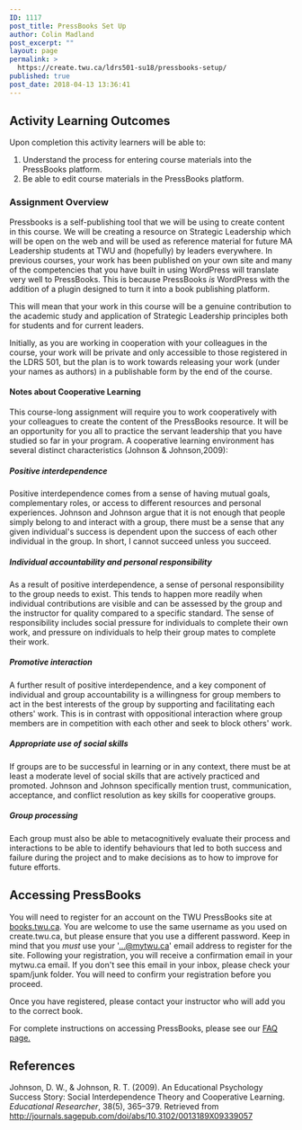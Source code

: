```yaml
---
ID: 1117
post_title: PressBooks Set Up
author: Colin Madland
post_excerpt: ""
layout: page
permalink: >
  https://create.twu.ca/ldrs501-su18/pressbooks-setup/
published: true
post_date: 2018-04-13 13:36:41
---
```

<h2>Activity Learning Outcomes</h2>

Upon completion this activity learners will be able to:

<ol>
<li>Understand the process for entering course materials into the PressBooks platform.</li>
<li>Be able to edit course materials in the PressBooks platform.</li>
</ol>

<h3>Assignment Overview</h3>

Pressbooks is a self-publishing tool that we will be using to create content in this course. We will be creating a resource on Strategic Leadership which will be open on the web and will be used as reference material for future MA Leadership students at TWU and (hopefully) by leaders everywhere. In previous courses, your work has been published on your own site and many of the competencies that you have built in using WordPress will translate very well to PressBooks. This is because PressBooks <em>is</em> WordPress with the addition of a plugin designed to turn it into a book publishing platform.

This will mean that your work in this course will be a genuine contribution to the academic study and application of Strategic Leadership principles both for students and for current leaders.

Initially, as you are working in cooperation with your colleagues in the course, your work will be private and only accessible to those registered in the LDRS 501, but the plan is to work towards releasing your work (under your names as authors) in a publishable form by the end of the course.

<h4>Notes about Cooperative Learning</h4>

This course-long assignment will require you to work cooperatively with your colleagues to create the content of the PressBooks resource. It will be an opportunity for you all to practice the servant leadership that you have studied so far in your program. A cooperative learning environment has several distinct characteristics (Johnson &amp; Johnson,2009):

<h5>Positive interdependence</h5>

Positive interdependence comes from a sense of having mutual goals, complementary roles, or access to different resources and personal experiences. Johnson and Johnson argue that it is not enough that people simply belong to and interact with a group, there must be a sense that any given individual's success is dependent upon the success of each other individual in the group. In short, I cannot succeed unless you succeed.

<h5>Individual accountability and personal responsibility</h5>

As a result of positive interdependence, a sense of personal responsibility to the group needs to exist. This tends to happen more readily when individual contributions are visible and can be assessed by the group and the instructor for quality compared to a specific standard. The sense of responsibility includes social pressure for individuals to complete their own work, and pressure on individuals to help their group mates to complete their work.

<h5>Promotive interaction</h5>

A further result of positive interdependence, and a key component of individual and group accountability is a willingness for group members to act in the best interests of the group by supporting and facilitating each others' work. This is in contrast with oppositional interaction where group members are in competition with each other and seek to block others' work.

<h5>Appropriate use of social skills</h5>

If groups are to be successful in learning or in any context, there must be at least a moderate level of social skills that are actively practiced and promoted. Johnson and Johnson specifically mention trust, communication, acceptance, and conflict resolution as key skills for cooperative groups.

<h5>Group processing</h5>

Each group must also be able to metacognitively evaluate their process and interactions to be able to identify behaviours that led to both success and failure during the project and to make decisions as to how to improve for future efforts.

<h2>Accessing PressBooks</h2>

You will need to register for an account on the TWU PressBooks site at <a href="https://books.twu.ca">books.twu.ca</a>. You are welcome to use the same username as you used on create.twu.ca, but please ensure that you use a different password. Keep in mind that you <em>must</em> use your '...@mytwu.ca' email address to register for the site. Following your registration, you will receive a confirmation email in your mytwu.ca email. If you don't see this email in your inbox, please check your spam/junk folder. You will need to confirm your registration before you proceed.

Once you have registered, please contact your instructor who will add you to the correct book.

For complete instructions on accessing PressBooks, please see our <a href="https://twonline.gitbook.io/pressbooks-resources/">FAQ page.</a>

<h2>References</h2>

Johnson, D. W., &amp; Johnson, R. T. (2009). An Educational Psychology Success Story: Social Interdependence Theory and Cooperative Learning. <em>Educational Researcher</em>, 38(5), 365–379. Retrieved from <a href="http://journals.sagepub.com/doi/abs/10.3102/0013189X09339057">http://journals.sagepub.com/doi/abs/10.3102/0013189X09339057</a>